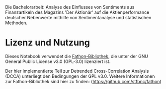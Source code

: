 Die Bachelorarbeit: Analyse des Einflusses von Sentiments aus Finanzartikeln des Magazins 'Der Aktionär' auf die Aktienperformance deutscher Nebenwerte mithilfe von Sentimentanalyse und statistischen Methoden.

# Lizenz und Nutzung
Dieses Notebook verwendet die [Fathon-Bibliothek](https://github.com/stfbnc/fathon), die unter der GNU General Public License v3.0 (GPL-3.0) lizenziert ist. 

Der hier implementierte Teil zur Detrended Cross-Correlation Analysis (DCCA) unterliegt den Bedingungen der GPL v3.0. Weitere Informationen zur Fathon-Bibliothek sind hier zu finden: (https://github.com/stfbnc/fathon)
